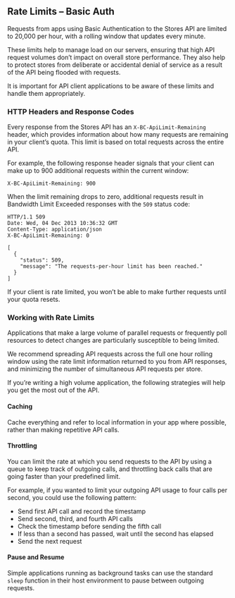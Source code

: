 ## <span class="jumptarget"> Rate Limits – Basic Auth </span>

Requests from apps using Basic Authentication to the Stores API are limited to 20,000 per hour, with a rolling window that updates every minute.

These limits help to manage load on our servers, ensuring that high API request volumes don’t impact on overall store performance. They also help to protect stores from deliberate or accidental denial of service as a result of the API being flooded with requests.

It is important for API client applications to be aware of these limits and handle them appropriately.

### <span class="jumptarget"> HTTP Headers and Response Codes </span>

Every response from the Stores API has an `X-BC-ApiLimit-Remaining` header, which provides information about how many requests are remaining in your client’s quota. This limit is based on total requests across the entire API.

For example, the following response header signals that your client can make up to 900 additional requests within the current window:

```
X-BC-ApiLimit-Remaining: 900
```

When the limit remaining drops to zero, additional requests result in Bandwidth Limit Exceeded responses with the `509` status code:

```
HTTP/1.1 509
Date: Wed, 04 Dec 2013 10:36:32 GMT
Content-Type: application/json
X-BC-ApiLimit-Remaining: 0

[
  {
    "status": 509,
    "message": "The requests-per-hour limit has been reached."
  }
]

```

If your client is rate limited, you won’t be able to make further requests until your quota resets.

### <span class="jumptarget"> Working with Rate Limits </span>

Applications that make a large volume of parallel requests or frequently poll resources to detect changes are particularly susceptible to being limited.

We recommend spreading API requests across the full one hour rolling window using the rate limit information returned to you from API responses, and minimizing the number of simultaneous API requests per store.

If you’re writing a high volume application, the following strategies will help you get the most out of the API.

#### <span class="jumptarget"> Caching </span>

Cache everything and refer to local information in your app where possible, rather than making repetitive API calls.

#### <span class="jumptarget"> Throttling </span>

You can limit the rate at which you send requests to the API by using a queue to keep track of outgoing calls, and throttling back calls that are going faster than your predefined limit.

For example, if you wanted to limit your outgoing API usage to four calls per second, you could use the following pattern:

*   Send first API call and record the timestamp
*   Send second, third, and fourth API calls
*   Check the timestamp before sending the fifth call
*   If less than a second has passed, wait until the second has elapsed
*   Send the next request

#### <span class="jumptarget"> Pause and Resume </span>

Simple applications running as background tasks can use the standard `sleep` function in their host environment to pause between outgoing requests.
